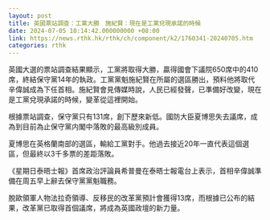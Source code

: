 ```yaml
---
layout: post
title: 英國票站調查：工黨大勝　施紀賢：現在是工黨兌現承諾的時候
date: 2024-07-05 10:14:42.000000000 +08:00
link: https://news.rthk.hk/rthk/ch/component/k2/1760341-20240705.htm
categories: rthk
---
```


英國大選的票站調查結果顯示，工黨將取得大勝，贏得國會下議院650席中的410席，終結保守黨14年的執政。工黨黨魁施紀賢在所屬的選區勝出，預料他將取代辛偉誠成為下任首相。施紀賢會見傳媒時說，人民已經發聲，已準備好改變，現在是工黨兌現承諾的時候，變革從這裡開始。

根據票站調查，保守黨只有131席，創下歷來新低。國防大臣夏博思失去議席，成為到目前為止保守黨内閣中落敗的最高級別成員。

夏博思在英格蘭南部的選區，輸給工黨對手。他過去接近20年一直代表這個選區，但最終以3千多票的差距落敗。

《星期日泰晤士報》首席政治評論員希普曼在泰晤士報電台上表示，首相辛偉誠準備在周五早上辭去保守黨黨魁職務。

脫歐領軍人物法拉奇領導、反移民的改革黨預計會獲得13席，而根據已公布的結果，改革黨已取得首個議席，將成為英國政壇的新力量。
